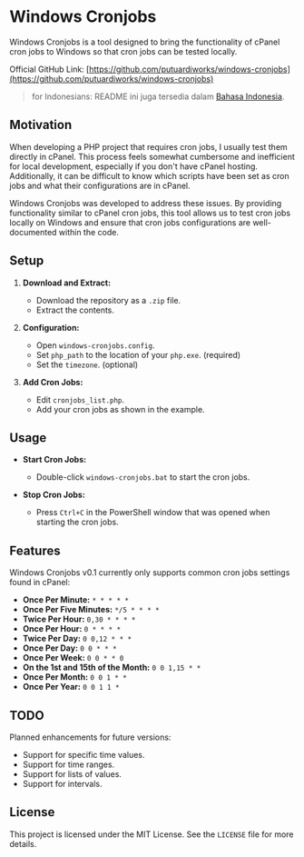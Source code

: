 # Windows Cronjobs

Windows Cronjobs is a tool designed to bring the functionality of cPanel cron jobs to Windows so that cron jobs can be tested locally.

Official GitHub Link: [https://github.com/putuardiworks/windows-cronjobs](https://github.com/putuardiworks/windows-cronjobs)

> for Indonesians: README ini juga tersedia dalam [Bahasa Indonesia](https://github.com/putuardiworks/windows-cronjobs/blob/main/README_INDONESIAN.md).

## Motivation

When developing a PHP project that requires cron jobs, I usually test them directly in cPanel. This process feels somewhat cumbersome and inefficient for local development, especially if you don't have cPanel hosting. Additionally, it can be difficult to know which scripts have been set as cron jobs and what their configurations are in cPanel.

Windows Cronjobs was developed to address these issues. By providing functionality similar to cPanel cron jobs, this tool allows us to test cron jobs locally on Windows and ensure that cron jobs configurations are well-documented within the code.

## Setup

1. **Download and Extract:**
   - Download the repository as a `.zip` file.
   - Extract the contents.

2. **Configuration:**
   - Open `windows-cronjobs.config`.
   - Set `php_path` to the location of your `php.exe`. (required)
   - Set the `timezone`. (optional)

3. **Add Cron Jobs:**
   - Edit `cronjobs_list.php`.
   - Add your cron jobs as shown in the example.

## Usage

- **Start Cron Jobs:**
  - Double-click `windows-cronjobs.bat` to start the cron jobs.

- **Stop Cron Jobs:**
  - Press `Ctrl+C` in the PowerShell window that was opened when starting the cron jobs.

## Features

Windows Cronjobs v0.1 currently only supports common cron jobs settings found in cPanel:

- **Once Per Minute:** `* * * * *`
- **Once Per Five Minutes:** `*/5 * * * *`
- **Twice Per Hour:** `0,30 * * * *`
- **Once Per Hour:** `0 * * * *`
- **Twice Per Day:** `0 0,12 * * *`
- **Once Per Day:** `0 0 * * *`
- **Once Per Week:** `0 0 * * 0`
- **On the 1st and 15th of the Month:** `0 0 1,15 * *`
- **Once Per Month:** `0 0 1 * *`
- **Once Per Year:** `0 0 1 1 *`

## TODO

Planned enhancements for future versions:

- Support for specific time values.
- Support for time ranges.
- Support for lists of values.
- Support for intervals.

## License

This project is licensed under the MIT License. See the `LICENSE` file for more details.
